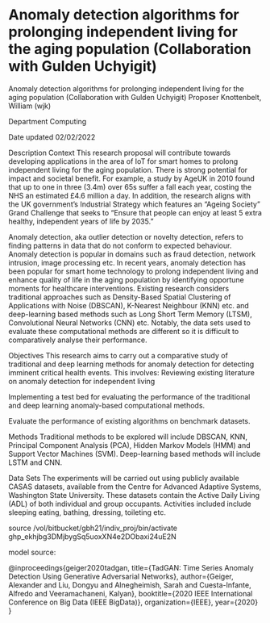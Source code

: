 # Anomaly detection algorithms for prolonging independent living for the aging population (Collaboration with Gulden Uchyigit)

Anomaly detection algorithms for prolonging independent living for the aging population (Collaboration with Gulden Uchyigit)
Proposer
Knottenbelt, William (wjk)

Department
Computing

Date updated
02/02/2022

Description
Context
This research proposal will contribute towards developing applications in the area of IoT for smart homes to prolong independent living for the aging population. There is strong potential for impact and societal benefit. For example, a study by AgeUK in 2010 found that up to one in three (3.4m) over 65s suffer a fall each year, costing the NHS an estimated £4.6 million a day. In addition, the research aligns with the UK government’s Industrial Strategy which features an “Ageing Society” Grand Challenge that seeks to “Ensure that people can  enjoy at least 5 extra healthy, independent years of life by 2035.”

Anomaly detection, aka outlier detection or novelty detection, refers to finding patterns in data that do not conform to expected behaviour. Anomaly detection is popular in domains such as fraud detection, network intrusion, image processing etc. In recent years, anomaly detection has been popular for smart home technology to prolong independent living and enhance quality of life in the aging population by identifying opportune moments for healthcare interventions. Existing research considers traditional approaches such as Density-Based Spatial Clustering of Applications with Noise (DBSCAN), K-Nearest Neighbour (KNN) etc. and deep-learning based methods such as Long Short Term Memory (LTSM), Convolutional Neural Networks (CNN) etc. Notably, the data sets used to evaluate these computational methods are different so it is difficult to comparatively analyse their performance.

Objectives
This research aims to carry out a comparative study of traditional and deep learning methods for anomaly detection for detecting imminent critical health events. This involves:
Reviewing existing literature on anomaly detection for independent living

Implementing a test bed for evaluating the performance of the traditional and deep learning anomaly-based computational methods.

Evaluate the performance of existing algorithms on benchmark datasets.


Methods
Traditional methods to be explored will include DBSCAN, KNN, Principal Component Analysis (PCA), Hidden Markov Models (HMM) and Support Vector Machines (SVM). Deep-learning based methods will include LSTM and CNN.

Data Sets
The experiments will be carried out using publicly available CASAS datasets, available from the Centre for Advanced Adaptive Systems, Washington State University. These datasets contain the Active Daily Living (ADL) of both individual and group occupants. Activities included include sleeping eating, bathing, dressing, toileting etc.


source /vol/bitbucket/gbh21/indiv_proj/bin/activate
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

model source:

@inproceedings{geiger2020tadgan,
  title={TadGAN: Time Series Anomaly Detection Using Generative Adversarial Networks},
  author={Geiger, Alexander and Liu, Dongyu and Alnegheimish, Sarah and Cuesta-Infante, Alfredo and Veeramachaneni, Kalyan},
  booktitle={2020 IEEE International Conference on Big Data (IEEE BigData)},
  organization={IEEE},
  year={2020}
}
